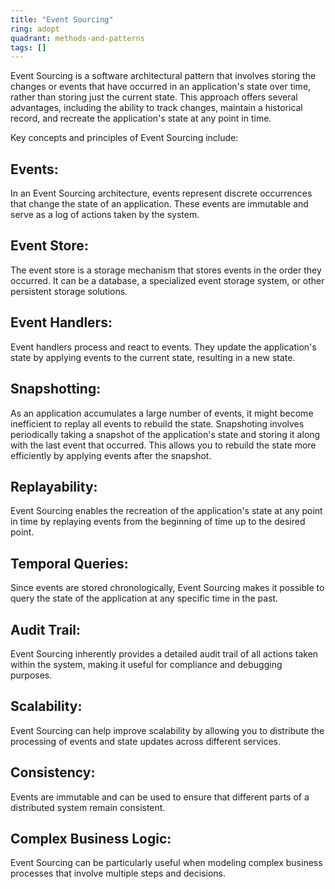 ```yaml
---
title: "Event Sourcing"
ring: adopt
quadrant: methods-and-patterns
tags: []
--- 
```

Event Sourcing is a software architectural pattern that involves storing the changes or events that have occurred in an application's state over time, rather than storing just the current state. This approach offers several advantages, including the ability to track changes, maintain a historical record, and recreate the application's state at any point in time.

Key concepts and principles of Event Sourcing include:

## Events:

In an Event Sourcing architecture, events represent discrete occurrences that change the state of an application. These events are immutable and serve as a log of actions taken by the system.

## Event Store:

The event store is a storage mechanism that stores events in the order they occurred. It can be a database, a specialized event storage system, or other persistent storage solutions.

## Event Handlers:

Event handlers process and react to events. They update the application's state by applying events to the current state, resulting in a new state.

## Snapshotting:

As an application accumulates a large number of events, it might become inefficient to replay all events to rebuild the state. Snapshoting involves periodically taking a snapshot of the application's state and storing it along with the last event that occurred. This allows you to rebuild the state more efficiently by applying events after the snapshot.

## Replayability:

Event Sourcing enables the recreation of the application's state at any point in time by replaying events from the beginning of time up to the desired point.

## Temporal Queries:

Since events are stored chronologically, Event Sourcing makes it possible to query the state of the application at any specific time in the past.

## Audit Trail:

Event Sourcing inherently provides a detailed audit trail of all actions taken within the system, making it useful for compliance and debugging purposes.

## Scalability: 
Event Sourcing can help improve scalability by allowing you to distribute the processing of events and state updates across different services.

## Consistency:

Events are immutable and can be used to ensure that different parts of a distributed system remain consistent.

## Complex Business Logic:

Event Sourcing can be particularly useful when modeling complex business processes that involve multiple steps and decisions.
